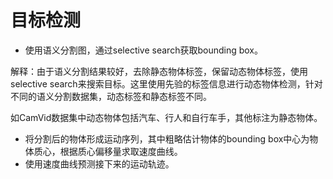 # 目标检测

- 使用语义分割图，通过selective search获取bounding box。

解释：由于语义分割结果较好，去除静态物体标签，保留动态物体标签，使用selective search来搜索目标。这里使用先验的标签信息进行动态物体检测，针对不同的语义分割数据集，动态标签和静态标签不同。

如CamVid数据集中动态物体包括汽车、行人和自行车手，其他标注为静态物体。
- 将分割后的物体形成运动序列，其中粗略估计物体的bounding box中心为物体质心，根据质心偏移量求取速度曲线。
- 使用速度曲线预测接下来的运动轨迹。
